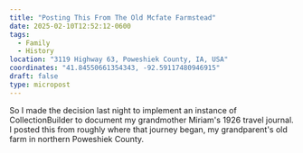 ```yaml
---
title: "Posting This From The Old Mcfate Farmstead"
date: 2025-02-10T12:52:12-0600
tags: 
  - Family
  - History
location: "3119 Highway 63, Poweshiek County, IA, USA"
coordinates: "41.84550661354343, -92.59117480946915"
draft: false
type: micropost
---
```

So I made the decision last night to implement an instance of CollectionBuilder to document my grandmother Miriam's 1926 travel journal.  I posted this from roughly where that journey began, my grandparent's old farm in northern Poweshiek County.  
